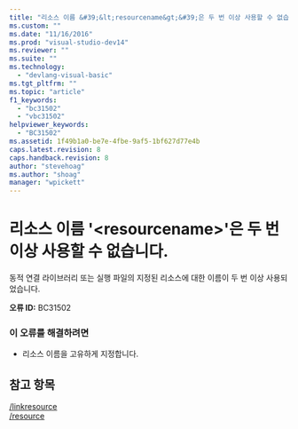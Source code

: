 ```yaml
---
title: "리소스 이름 &#39;&lt;resourcename&gt;&#39;은 두 번 이상 사용할 수 없습니다. | Microsoft Docs"
ms.custom: ""
ms.date: "11/16/2016"
ms.prod: "visual-studio-dev14"
ms.reviewer: ""
ms.suite: ""
ms.technology: 
  - "devlang-visual-basic"
ms.tgt_pltfrm: ""
ms.topic: "article"
f1_keywords: 
  - "bc31502"
  - "vbc31502"
helpviewer_keywords: 
  - "BC31502"
ms.assetid: 1f49b1a0-be7e-4fbe-9af5-1bf627d77e4b
caps.latest.revision: 8
caps.handback.revision: 8
author: "stevehoag"
ms.author: "shoag"
manager: "wpickett"
---
```

# 리소스 이름 &#39;&lt;resourcename&gt;&#39;은 두 번 이상 사용할 수 없습니다.
동적 연결 라이브러리 또는 실행 파일의 지정된 리소스에 대한 이름이 두 번 이상 사용되었습니다.  
  
 **오류 ID:** BC31502  
  
### 이 오류를 해결하려면  
  
-   리소스 이름을 고유하게 지정합니다.  
  
## 참고 항목  
 [\/linkresource](../Topic/-linkresource%20\(Visual%20Basic\).md)   
 [\/resource](../Topic/-resource%20\(Visual%20Basic\).md)